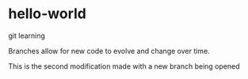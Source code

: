 # hello-world

git learning

Branches allow for new code to evolve and change over time. 

This is the second modification made with a new branch being opened
